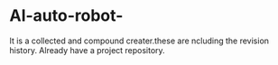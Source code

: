 # AI-auto-robot-
It is a collected and compound creater.these are ncluding the revision history. Already have a project repository.
